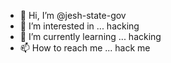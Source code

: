 - 👋 Hi, I’m @jesh-state-gov
- 👀 I’m interested in ... hacking
- 🌱 I’m currently learning ... hacking
- 📫 How to reach me ... hack me

<!---
jesh-state-gov/jesh-state-gov is a ✨ special ✨ repository because its `README.md` (this file) appears on your GitHub profile.
You can click the Preview link to take a look at your changes.
--->
